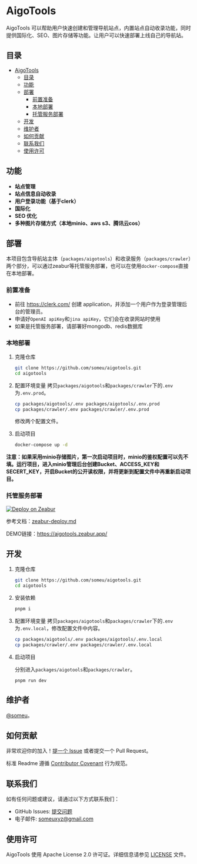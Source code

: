 # AigoTools

AigoTools 可以帮助用户快速创建和管理导航站点，内置站点自动收录功能，同时提供国际化、SEO、图片存储等功能。让用户可以快速部署上线自己的导航站。


## 目录

- [AigoTools](#aigotools)
  - [目录](#目录)
  - [功能](#功能)
  - [部署](#部署)
    - [前置准备](#前置准备)
    - [本地部署](#本地部署)
    - [托管服务部署](#托管服务部署)
  - [开发](#开发)
  - [维护者](#维护者)
  - [如何贡献](#如何贡献)
  - [联系我们](#联系我们)
  - [使用许可](#使用许可)


## 功能

- **站点管理**
- **站点信息自动收录**
- **用户登录功能（基于clerk）**
- **国际化**
- **SEO 优化**
- **多种图片存储方式（本地minio、aws s3、腾讯云cos）**



## 部署

本项目包含导航站主体（`packages/aigotools`）和收录服务（`packages/crawler`）两个部分，可以通过zeabur等托管服务部署，也可以在使用`docker-compose`直接在本地部署。

### 前置准备

- 前往 https://clerk.com/ 创建 application，并添加一个用户作为登录管理后台的管理员。
- 申请好`OpenAI apiKey`和`jina apiKey`，它们会在收录网站时使用
- 如果是托管服务部署，请部署好mongodb、redis数据库

### 本地部署

1. 克隆仓库

   ```bash
   git clone https://github.com/someu/aigotools.git
   cd aigotools
   ```

2. 配置环境变量
   拷贝`packages/aigotools`和`packages/crawler`下的`.env`为`.env.prod`。

   ```bash
   cp packages/aigotools/.env packages/aigotools/.env.prod
   cp packages/crawler/.env packages/crawler/.env.prod
   ```

   修改两个配置文件。

3. 启动项目

   ```bash
   docker-compose up -d
   ```

**注意：如果采用minio存储图片，第一次启动项目时，minio的鉴权配置可以先不填。运行项目，进入minio管理后台创建Bucket、ACCESS_KEY和SECERT_KEY，开启Bucket的公开读权限，并将更新到配置文件中再重新启动项目。**

### 托管服务部署

[![Deploy on Zeabur](https://zeabur.com/button.svg)](https://zeabur.com/templates/9PSGFO?referralCode=someu)

参考文档：[zeabur-deploy.md](./docs/zeabur-deploy.md)

DEMO链接：https://aigotools.zeabur.app/


## 开发

1. 克隆仓库

   ```bash
   git clone https://github.com/someu/aigotools.git
   cd aigotools
   ```

2. 安装依赖

   ```bash
   pnpm i
   ```

3. 配置环境变量
   拷贝`packages/aigotools`和`packages/crawler`下的`.env`为`.env.local`，修改配置文件中内容。

   ```bash
   cp packages/aigotools/.env packages/aigotools/.env.local
   cp packages/crawler/.env packages/crawler/.env.local
   ```

4. 启动项目

   分别进入`packages/aigotools`和`packages/crawler`。

   ```
   pnpm run dev
   ```

## 维护者

[@someu](https://github.com/someu)。

## 如何贡献

非常欢迎你的加入！[提一个 Issue](https://github.com/someu/aigotools/issues/new) 或者提交一个 Pull Request。


标准 Readme 遵循 [Contributor Covenant](http://contributor-covenant.org/version/1/3/0/) 行为规范。


## 联系我们

如有任何问题或建议，请通过以下方式联系我们：

- GitHub Issues: [提交问题](https://github.com/someu/aigotools/issues)
- 电子邮件: someuxyz@gmail.com


## 使用许可

AigoTools 使用 Apache License 2.0 许可证。详细信息请参见 [LICENSE](./LICENSE) 文件。